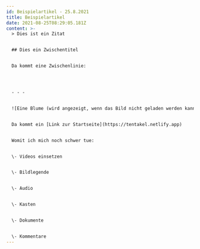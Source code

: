 ```yaml
---
id: Beispielartikel - 25.8.2021
title: Beispielartikel
date: 2021-08-25T08:29:05.181Z
content: >-
  > Dies ist ein Zitat


  ## Dies ein Zwischentitel


  Da kommt eine Zwischenlinie:




  - - -


  ![Eine Blume (wird angezeigt, wenn das Bild nicht geladen werden kann)](uploads/blume.png "Das wird angezeigt, wenn die Maus über dem Bild \"schwebt\"")


  Da kommt ein [Link zur Startseite](https://tentakel.netlify.app)


  Womit ich mich noch schwer tue:


  \- Videos einsetzen


  \- Bildlegende


  \- Audio


  \- Kasten


  \- Dokumente


  \- Kommentare
---
```

